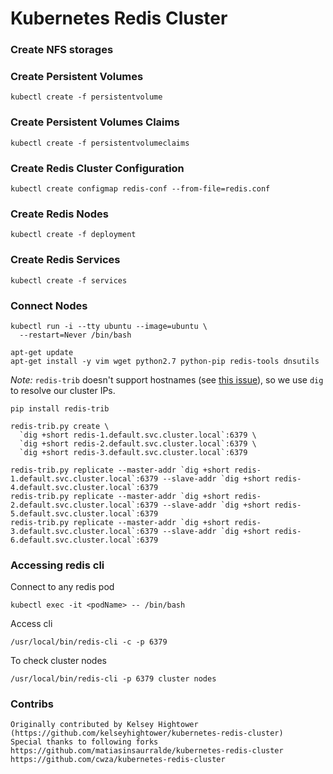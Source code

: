 # Kubernetes Redis Cluster

### Create NFS storages


### Create Persistent Volumes

```
kubectl create -f persistentvolume
```

### Create Persistent Volumes Claims

```
kubectl create -f persistentvolumeclaims
```

### Create Redis Cluster Configuration

```
kubectl create configmap redis-conf --from-file=redis.conf
```

### Create Redis Nodes

```
kubectl create -f deployment
```

### Create Redis Services

```
kubectl create -f services
```

### Connect Nodes

```
kubectl run -i --tty ubuntu --image=ubuntu \
  --restart=Never /bin/bash
```

```
apt-get update
apt-get install -y vim wget python2.7 python-pip redis-tools dnsutils
```

*Note:* `redis-trib` doesn't support hostnames (see [this issue](https://github.com/antirez/redis/issues/2565)), so we use `dig` to resolve our cluster IPs.

```
pip install redis-trib
```

```
redis-trib.py create \
  `dig +short redis-1.default.svc.cluster.local`:6379 \
  `dig +short redis-2.default.svc.cluster.local`:6379 \
  `dig +short redis-3.default.svc.cluster.local`:6379

redis-trib.py replicate --master-addr `dig +short redis-1.default.svc.cluster.local`:6379 --slave-addr `dig +short redis-4.default.svc.cluster.local`:6379
redis-trib.py replicate --master-addr `dig +short redis-2.default.svc.cluster.local`:6379 --slave-addr `dig +short redis-5.default.svc.cluster.local`:6379
redis-trib.py replicate --master-addr `dig +short redis-3.default.svc.cluster.local`:6379 --slave-addr `dig +short redis-6.default.svc.cluster.local`:6379
```

### Accessing redis cli

Connect to any redis pod
```
kubectl exec -it <podName> -- /bin/bash
```
Access cli
```
/usr/local/bin/redis-cli -c -p 6379
```
To check cluster nodes
```
/usr/local/bin/redis-cli -p 6379 cluster nodes
```


### Contribs

```
Originally contributed by Kelsey Hightower (https://github.com/kelseyhightower/kubernetes-redis-cluster)
Special thanks to following forks
https://github.com/matiasinsaurralde/kubernetes-redis-cluster
https://github.com/cwza/kubernetes-redis-cluster
```
